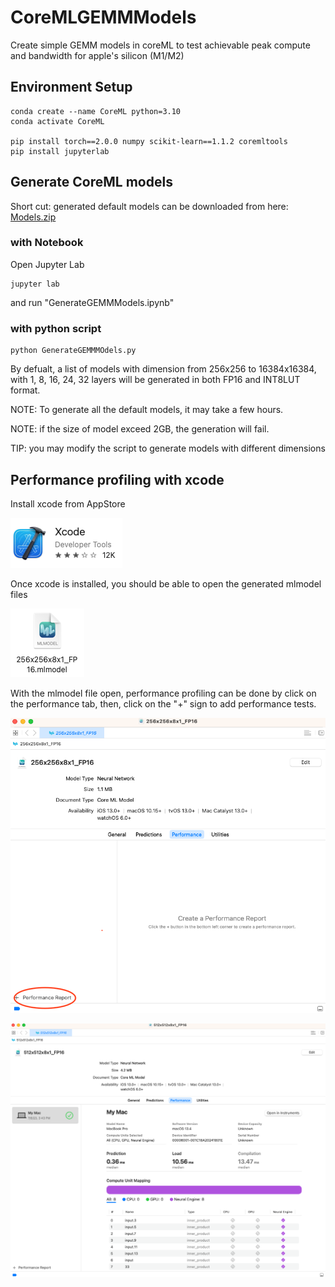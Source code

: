 # CoreMLGEMMModels
Create simple GEMM models in coreML to test achievable peak compute and bandwidth for apple's silicon (M1/M2)

## Environment Setup

```
conda create --name CoreML python=3.10
conda activate CoreML

pip install torch==2.0.0 numpy scikit-learn==1.1.2 coremltools
pip install jupyterlab
```
## Generate CoreML models
Short cut: generated default models can be downloaded from here: [Models.zip](https://1drv.ms/u/s!AmZvROUhZtUdgZFhd7l3VNuAyfMNCA)


### with Notebook
Open Jupyter Lab
```
jupyter lab
```
and run "GenerateGEMMModels.ipynb"

### with python script
```
python GenerateGEMMMOdels.py
```

By defualt, a list of models with dimension from 256x256 to 16384x16384, with 1, 8, 16, 24, 32 layers will be generated in both FP16 and INT8LUT format.

NOTE: To generate all the default models, it may take a few hours.

NOTE: if the size of model exceed 2GB, the generation will fail.

TIP: you may modify the script to generate models with different dimensions

## Performance profiling with xcode
Install xcode from AppStore

![xcode icon](screenshots/xcode_icon.png)

Once xcode is installed, you should be able to open the generated mlmodel files

![example mlmodel file](screenshots/mlmodel_icon.png)

With the mlmodel file open, performance profiling can be done by click on the performance tab, then, click on the "+" sign to add performance tests.

![create performance report](screenshots/create_performance_report.png)

![example performance report](screenshots/performance_report_example.png)
